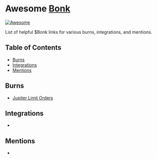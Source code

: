 Awesome [Bonk](https://www.bonkcoin.com)
====

[![Awesome](https://awesome.re/badge.svg)](https://awesome.re)

List of helpful $Bonk links for various burns, integrations, and mentions.

## Table of Contents

- [Burns](#burns)
- [Integrations](#integrations)
- [Mentions](#mentions)

## Burns

- [Jupiter Limit Orders](https://twitter.com/JupiterExchange/status/1610233682782212096)

## Integrations

- 

## Mentions

-
